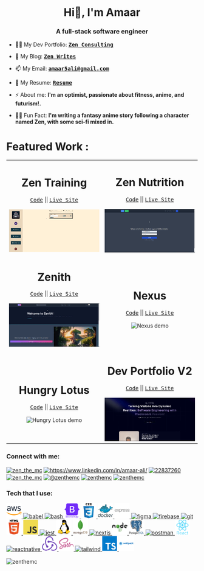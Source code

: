 <h1 align="center">Hi👋, I'm Amaar</h1>
<h3 align="center">A full-stack software engineer</h3>

- 👨‍💻 My Dev Portfolio: <kbd><strong>[Zen Consulting](https://zenconsulting.vercel.app/)</strong></kbd>

- 📝 My Blog: <kbd><strong>[Zen Writes](https://medium.com/@ZenTheMC/)</strong></kbd>

- 📫 My Email: <kbd><strong>**amaar5ali@gmail.com**</strong></kbd>

- 📄 My Resume: <kbd><strong>[Resume](https://drive.google.com/file/d/1sWqRmObnnNJNXQ7MoMhZOnCK2HZShdDn/view?usp=sharing)</strong></kbd>

- ⚡ About me: **I'm an optimist, passionate about fitness, anime, and futurism!.**

- 🦸‍♂️ Fun Fact: **I'm writing a fantasy anime story following a character named Zen, with some sci-fi mixed in.**

<h1><strong>Featured Work :</strong></h1>

<table width="100%">
<tr>
  <td width="50%" align="center">
    <h1>Zen Training</h1>
    <div>
      <kbd><a href="https://github.com/ZenTheMC/Zen-Training">Code</a></kbd>
      || 
      <kbd><a href="https://js-react-hypertrophy-app.web.app">Live Site</a></kbd>
    </div>
    <br />
    <div>
      <img src="Zen Training vid.gif" alt="Zen Training demo">
    </div>
  </td>

  <td width="50%" align="center">
    <h1>Zen Nutrition</h1>
    <div>
      <kbd><a href="https://github.com/ZenTheMC/Zen-Nutrition">Code</a></kbd>
      || 
      <kbd><a href="https://zen-nutrition.vercel.app">Live Site</a></kbd>
    </div>
    <br />
    <div>
      <img src="Zen Nutrition vid.gif" alt="Zen Nutrition demo">
    </div>
  </td>
</tr>

<tr>
  <td width="50%" align="center">
    <h1>Zenith</h1>
    <div>
      <kbd><a href="https://github.com/ZenTheMC/Zenith">Code</a></kbd>
      || 
      <kbd><a href="https://zenith-ug18.onrender.com">Live Site</a></kbd>
    </div>
    <br />
    <div>
      <img src="Zenith vid.gif" alt="Zenith demo">
    </div>
  </td>

  <td width="50%" align="center">
    <h1>Nexus</h1>
    <div>
      <kbd><a href="https://github.com/ZenTheMC/Nexus">Code</a></kbd>
      || 
      <kbd><a href="https://nexus-zen.vercel.app">Live Site</a></kbd>
    </div>
    <br />
    <div>
      <img src="Nexus vid.gif" alt="Nexus demo">
    </div>
  </td>
</tr>

<tr>
  <td width="50%" align="center">
    <h1>Hungry Lotus</h1>
    <div>
      <kbd><a href="https://github.com/ZenTheMC/Hungry-Lotus">Code</a></kbd>
      || 
      <kbd><a href="https://hungry-lotus.vercel.app">Live Site</a></kbd>
    </div>
    <br />
    <div>
      <img src="Hungry Lotus vid.gif" alt="Hungry Lotus demo">
    </div>
  </td>

  <td width="50%" align="center">
    <h1>Dev Portfolio V2</h1>
    <div>
      <kbd><a href="https://github.com/ZenTheMC/portfolio-v2">Code</a></kbd>
      || 
      <kbd><a href="https://zenconsulting.vercel.app">Live Site</a></kbd>
    </div>
    <br />
    <div>
      <img src="Portfolio2vid.gif" alt="Portfolio v2 demo">
    </div>
  </td>
</tr>
</table>

<h3 align="left">Connect with me:</h3>
<p align="left">
<a href="https://twitter.com/zen_the_mc" target="blank"><img align="center" src="https://raw.githubusercontent.com/rahuldkjain/github-profile-readme-generator/master/src/images/icons/Social/twitter.svg" alt="zen_the_mc" height="30" width="40" /></a>
<a href="https://linkedin.com/in/https://www.linkedin.com/in/amaar-ali/" target="blank"><img align="center" src="https://raw.githubusercontent.com/rahuldkjain/github-profile-readme-generator/master/src/images/icons/Social/linked-in-alt.svg" alt="https://www.linkedin.com/in/amaar-ali/" height="30" width="40" /></a>
<a href="https://stackoverflow.com/users/22837260" target="blank"><img align="center" src="https://raw.githubusercontent.com/rahuldkjain/github-profile-readme-generator/master/src/images/icons/Social/stack-overflow.svg" alt="22837260" height="30" width="40" /></a>
<a href="https://instagram.com/zen_the_mc" target="blank"><img align="center" src="https://raw.githubusercontent.com/rahuldkjain/github-profile-readme-generator/master/src/images/icons/Social/instagram.svg" alt="zen_the_mc" height="30" width="40" /></a>
<a href="https://medium.com/@zenthemc" target="blank"><img align="center" src="https://raw.githubusercontent.com/rahuldkjain/github-profile-readme-generator/master/src/images/icons/Social/medium.svg" alt="@zenthemc" height="30" width="40" /></a>
<a href="https://www.youtube.com/c/zenthemc" target="blank"><img align="center" src="https://raw.githubusercontent.com/rahuldkjain/github-profile-readme-generator/master/src/images/icons/Social/youtube.svg" alt="zenthemc" height="30" width="40" /></a>
<a href="https://discord.gg/zenthemc" target="blank"><img align="center" src="https://raw.githubusercontent.com/rahuldkjain/github-profile-readme-generator/master/src/images/icons/Social/discord.svg" alt="zenthemc" height="30" width="40" /></a>
</p>

<h3 align="left">Tech that I use:</h3>
<p align="left"> <a href="https://aws.amazon.com" target="_blank" rel="noreferrer"> <img src="https://raw.githubusercontent.com/devicons/devicon/master/icons/amazonwebservices/amazonwebservices-original-wordmark.svg" alt="aws" width="40" height="40"/> </a> <a href="https://babeljs.io/" target="_blank" rel="noreferrer"> <img src="https://www.vectorlogo.zone/logos/babeljs/babeljs-icon.svg" alt="babel" width="40" height="40"/> </a> <a href="https://www.gnu.org/software/bash/" target="_blank" rel="noreferrer"> <img src="https://www.vectorlogo.zone/logos/gnu_bash/gnu_bash-icon.svg" alt="bash" width="40" height="40"/> </a> <a href="https://getbootstrap.com" target="_blank" rel="noreferrer"> <img src="https://raw.githubusercontent.com/devicons/devicon/master/icons/bootstrap/bootstrap-plain-wordmark.svg" alt="bootstrap" width="40" height="40"/> </a> <a href="https://www.w3schools.com/css/" target="_blank" rel="noreferrer"> <img src="https://raw.githubusercontent.com/devicons/devicon/master/icons/css3/css3-original-wordmark.svg" alt="css3" width="40" height="40"/> </a> <a href="https://www.docker.com/" target="_blank" rel="noreferrer"> <img src="https://raw.githubusercontent.com/devicons/devicon/master/icons/docker/docker-original-wordmark.svg" alt="docker" width="40" height="40"/> </a> <a href="https://expressjs.com" target="_blank" rel="noreferrer"> <img src="https://raw.githubusercontent.com/devicons/devicon/master/icons/express/express-original-wordmark.svg" alt="express" width="40" height="40"/> </a> <a href="https://www.figma.com/" target="_blank" rel="noreferrer"> <img src="https://www.vectorlogo.zone/logos/figma/figma-icon.svg" alt="figma" width="40" height="40"/> </a> <a href="https://firebase.google.com/" target="_blank" rel="noreferrer"> <img src="https://www.vectorlogo.zone/logos/firebase/firebase-icon.svg" alt="firebase" width="40" height="40"/> </a> <a href="https://git-scm.com/" target="_blank" rel="noreferrer"> <img src="https://www.vectorlogo.zone/logos/git-scm/git-scm-icon.svg" alt="git" width="40" height="40"/> </a> <a href="https://www.w3.org/html/" target="_blank" rel="noreferrer"> <img src="https://raw.githubusercontent.com/devicons/devicon/master/icons/html5/html5-original-wordmark.svg" alt="html5" width="40" height="40"/> </a> <a href="https://developer.mozilla.org/en-US/docs/Web/JavaScript" target="_blank" rel="noreferrer"> <img src="https://raw.githubusercontent.com/devicons/devicon/master/icons/javascript/javascript-original.svg" alt="javascript" width="40" height="40"/> </a> <a href="https://jestjs.io" target="_blank" rel="noreferrer"> <img src="https://www.vectorlogo.zone/logos/jestjsio/jestjsio-icon.svg" alt="jest" width="40" height="40"/> </a> <a href="https://www.linux.org/" target="_blank" rel="noreferrer"> <img src="https://raw.githubusercontent.com/devicons/devicon/master/icons/linux/linux-original.svg" alt="linux" width="40" height="40"/> </a> <a href="https://www.mongodb.com/" target="_blank" rel="noreferrer"> <img src="https://raw.githubusercontent.com/devicons/devicon/master/icons/mongodb/mongodb-original-wordmark.svg" alt="mongodb" width="40" height="40"/> </a> <a href="https://nextjs.org/" target="_blank" rel="noreferrer"> <img src="https://cdn.worldvectorlogo.com/logos/nextjs-2.svg" alt="nextjs" width="40" height="40"/> </a> <a href="https://nodejs.org" target="_blank" rel="noreferrer"> <img src="https://raw.githubusercontent.com/devicons/devicon/master/icons/nodejs/nodejs-original-wordmark.svg" alt="nodejs" width="40" height="40"/> </a> <a href="https://www.postgresql.org" target="_blank" rel="noreferrer"> <img src="https://raw.githubusercontent.com/devicons/devicon/master/icons/postgresql/postgresql-original-wordmark.svg" alt="postgresql" width="40" height="40"/> </a> <a href="https://postman.com" target="_blank" rel="noreferrer"> <img src="https://www.vectorlogo.zone/logos/getpostman/getpostman-icon.svg" alt="postman" width="40" height="40"/> </a> <a href="https://reactjs.org/" target="_blank" rel="noreferrer"> <img src="https://raw.githubusercontent.com/devicons/devicon/master/icons/react/react-original-wordmark.svg" alt="react" width="40" height="40"/> </a> <a href="https://reactnative.dev/" target="_blank" rel="noreferrer"> <img src="https://reactnative.dev/img/header_logo.svg" alt="reactnative" width="40" height="40"/> </a> <a href="https://redux.js.org" target="_blank" rel="noreferrer"> <img src="https://raw.githubusercontent.com/devicons/devicon/master/icons/redux/redux-original.svg" alt="redux" width="40" height="40"/> </a> <a href="https://sass-lang.com" target="_blank" rel="noreferrer"> <img src="https://raw.githubusercontent.com/devicons/devicon/master/icons/sass/sass-original.svg" alt="sass" width="40" height="40"/> </a> <a href="https://tailwindcss.com/" target="_blank" rel="noreferrer"> <img src="https://www.vectorlogo.zone/logos/tailwindcss/tailwindcss-icon.svg" alt="tailwind" width="40" height="40"/> </a> <a href="https://www.typescriptlang.org/" target="_blank" rel="noreferrer"> <img src="https://raw.githubusercontent.com/devicons/devicon/master/icons/typescript/typescript-original.svg" alt="typescript" width="40" height="40"/> </a> <a href="https://webpack.js.org" target="_blank" rel="noreferrer"> <img src="https://raw.githubusercontent.com/devicons/devicon/d00d0969292a6569d45b06d3f350f463a0107b0d/icons/webpack/webpack-original-wordmark.svg" alt="webpack" width="40" height="40"/> </a> </p>

<p><img align="center" src="https://github-readme-streak-stats.herokuapp.com/?user=zenthemc&" alt="zenthemc" /></p>

